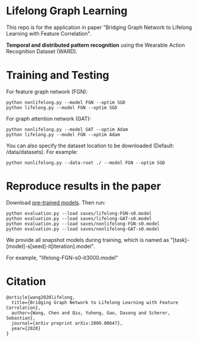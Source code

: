 # Lifelong Graph Learning

   This repo is for the application in paper "Bridging Graph Network to Lifelong
   Learning with Feature Correlation".

   **Temporal and distributed pattern recognition** using
   the Wearable Action Recognition Dataset (WARD).

# Training and Testing

   For feature graph network (FGN):

    python nonlifelong.py --model FGN --optim SGD
    python lifelong.py --model FGN --optim SGD

   For graph attention network (GAT):

    python nonlifelong.py --model GAT --optim Adam
    python lifelong.py --model FGN --optim Adam

   You can also specify the dataset location to be downloaded (Default: /data/datasets). For example:

    python nonlifelong.py --data-root ./ --model FGN --optim SGD

# Reproduce results in the paper

   Download [pre-trained models](https://github.com/wang-chen/graph-action-recognition/releases/download/v1.0/saves.zip). Then run:
   
    python evaluation.py --load saves/lifelong-FGN-s0.model
    python evaluation.py --load saves/lifelong-GAT-s0.model
    python evaluation.py --load saves/nonlifelong-FGN-s0.model
    python evaluation.py --load saves/nonlifelong-GAT-s0.model
   
   We provide all snapshot models during training, which is named as "[task]-[model]-s[seed]-it[iteration].model". 
   
   For example, "lifelong-FGN-s0-it3000.model"


# Citation

    @article{wang2020lifelong,
      title={Bridging Graph Network to Lifelong Learning with Feature Correlation},
      author={Wang, Chen and Qiu, Yuheng, Gao, Dasong and Scherer, Sebastian},
      journal={arXiv preprint arXiv:2009.00647},
      year={2020}
    }
